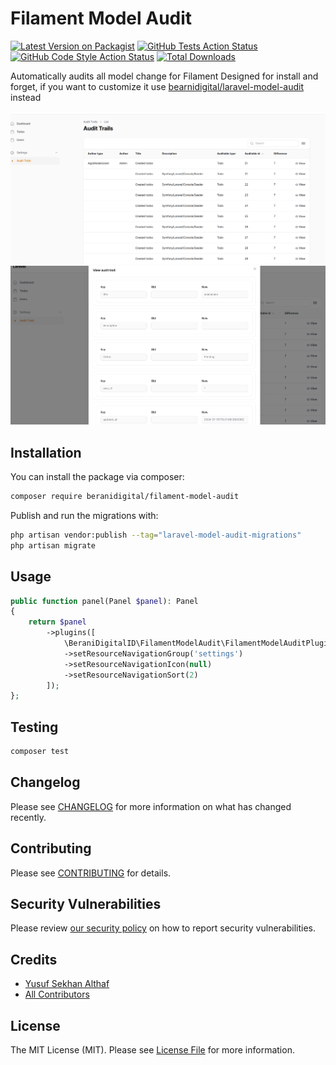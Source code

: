 # Filament Model Audit

[![Latest Version on Packagist](https://img.shields.io/packagist/v/beranidigital/filament-model-audit.svg?style=flat-square)](https://packagist.org/packages/beranidigital/filament-model-audit)
[![GitHub Tests Action Status](https://img.shields.io/github/actions/workflow/status/beranidigital/filament-model-audit/run-tests.yml?branch=main&label=tests&style=flat-square)](https://github.com/beranidigital/filament-model-audit/actions?query=workflow%3Arun-tests+branch%3Amain)
[![GitHub Code Style Action Status](https://img.shields.io/github/actions/workflow/status/beranidigital/filament-model-audit/fix-php-code-styling.yml?branch=main&label=code%20style&style=flat-square)](https://github.com/beranidigital/filament-model-audit/actions?query=workflow%3A"Fix+PHP+code+styling"+branch%3Amain)
[![Total Downloads](https://img.shields.io/packagist/dt/beranidigital/filament-model-audit.svg?style=flat-square)](https://packagist.org/packages/beranidigital/filament-model-audit)



Automatically audits all model change for Filament
Designed for install and forget, if you want to customize it use [bearnidigital/laravel-model-audit](https://github.com/beranidigital/laravel-model-audit) instead

![img.png](media/img.png)
![img_1.png](media/img_1.png)
## Installation

You can install the package via composer:

```bash
composer require beranidigital/filament-model-audit
```

Publish and run the migrations with:

```bash
php artisan vendor:publish --tag="laravel-model-audit-migrations"
php artisan migrate
```




## Usage

```php
public function panel(Panel $panel): Panel
{
    return $panel
        ->plugins([
            \BeraniDigitalID\FilamentModelAudit\FilamentModelAuditPlugin::make()
            ->setResourceNavigationGroup('settings')
            ->setResourceNavigationIcon(null)
            ->setResourceNavigationSort(2)
        ]);
};
```

## Testing

```bash
composer test
```

## Changelog

Please see [CHANGELOG](CHANGELOG.md) for more information on what has changed recently.

## Contributing

Please see [CONTRIBUTING](.github/CONTRIBUTING.md) for details.

## Security Vulnerabilities

Please review [our security policy](../../security/policy) on how to report security vulnerabilities.

## Credits

- [Yusuf Sekhan Althaf](https://github.com/Ticlext-Altihaf)
- [All Contributors](../../contributors)

## License

The MIT License (MIT). Please see [License File](LICENSE.md) for more information.
